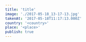 ```yaml
---
title: 'title'
image: './2017-05-18_13-17-13.jpg'
takenAt: '2017-05-18T11:17:13.000Z'
country: '<country>'
place: '<place>'
publish: true
---
```

